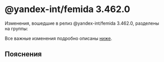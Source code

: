 # @yandex-int/femida 3.462.0

<!-- ЧЕЛОВЕЧЕСКОЕ ВСТУПЛЕНИЕ -->

Изменения, вошедшие в релиз @yandex-int/femida 3.462.0, разделены на группы:

Все важные изменения подробно описаны [ниже](#Пояснения).

## Пояснения

